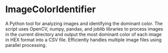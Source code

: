 # ImageColorIdentifier
A Python tool for analyzing images and identifying the dominant color. The script uses OpenCV, numpy, pandas, and joblib libraries to process images in the current directory and output the most dominant color of each image in HEX format into a CSV file. Efficiently handles multiple image files using parallel processing.
